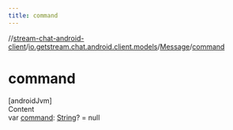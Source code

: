 ```yaml
---
title: command
---
```

//[stream-chat-android-client](../../../index.md)/[io.getstream.chat.android.client.models](../index.md)/[Message](index.md)/[command](command.md)



# command  
[androidJvm]  
Content  
var [command](command.md): [String](https://kotlinlang.org/api/latest/jvm/stdlib/kotlin/-string/index.html)? = null  



